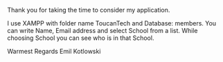 Thank you for taking the time to consider my application.

I use XAMPP with folder name ToucanTech and Database: members.
You can write Name, Email address and select School from a list.
While choosing School you can see who is in that School.

Warmest Regards 
Emil Kotlowski
